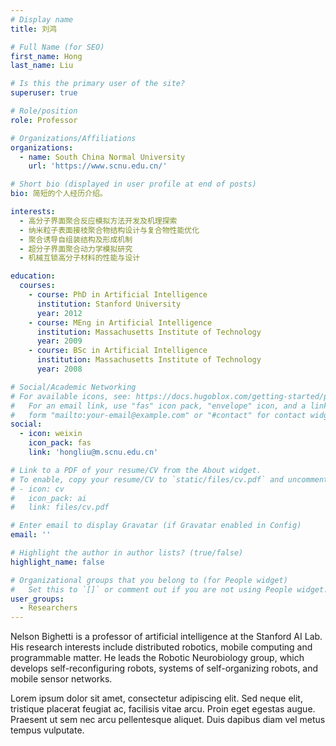 ```yaml
---
# Display name
title: 刘鸿

# Full Name (for SEO)
first_name: Hong
last_name: Liu

# Is this the primary user of the site?
superuser: true

# Role/position
role: Professor

# Organizations/Affiliations
organizations:
  - name: South China Normal University
    url: 'https://www.scnu.edu.cn/'

# Short bio (displayed in user profile at end of posts)
bio: 简短的个人经历介绍。

interests:
  - 高分子界面聚合反应模拟方法开发及机理探索
  - 纳米粒子表面接枝聚合物结构设计与复合物性能优化
  - 聚合诱导自组装结构及形成机制
  - 超分子界面聚合动力学模拟研究
  - 机械互锁高分子材料的性能与设计

education:
  courses:
    - course: PhD in Artificial Intelligence
      institution: Stanford University
      year: 2012
    - course: MEng in Artificial Intelligence
      institution: Massachusetts Institute of Technology
      year: 2009
    - course: BSc in Artificial Intelligence
      institution: Massachusetts Institute of Technology
      year: 2008

# Social/Academic Networking
# For available icons, see: https://docs.hugoblox.com/getting-started/page-builder/#icons
#   For an email link, use "fas" icon pack, "envelope" icon, and a link in the
#   form "mailto:your-email@example.com" or "#contact" for contact widget.
social:
  - icon: weixin
    icon_pack: fas
    link: 'hongliu@m.scnu.edu.cn'

# Link to a PDF of your resume/CV from the About widget.
# To enable, copy your resume/CV to `static/files/cv.pdf` and uncomment the lines below.
# - icon: cv
#   icon_pack: ai
#   link: files/cv.pdf

# Enter email to display Gravatar (if Gravatar enabled in Config)
email: ''

# Highlight the author in author lists? (true/false)
highlight_name: false

# Organizational groups that you belong to (for People widget)
#   Set this to `[]` or comment out if you are not using People widget.
user_groups:
  - Researchers
---
```


Nelson Bighetti is a professor of artificial intelligence at the Stanford AI Lab. His research interests include distributed robotics, mobile computing and programmable matter. He leads the Robotic Neurobiology group, which develops self-reconfiguring robots, systems of self-organizing robots, and mobile sensor networks.

Lorem ipsum dolor sit amet, consectetur adipiscing elit. Sed neque elit, tristique placerat feugiat ac, facilisis vitae arcu. Proin eget egestas augue. Praesent ut sem nec arcu pellentesque aliquet. Duis dapibus diam vel metus tempus vulputate.
